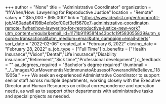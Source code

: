 +++
author = "None"
title = "Administrative Coordinator"
organization = "If/When/How: Lawyering for Reproductive Justice"
location = "Remote"
salary = " $55,000 - $65,000"
link = "https://www.idealist.org/en/nonprofit-job/460ada64198b4efe8cf00ef3ef5670e7-administrative-coordinator-remote-ifwhenhow-lawyering-for-reproductive-justice-new-york?utm_content=regular&email_id=1171b911958f4a43bcfc19f583055839&utm_source=transactional&utm_medium=email&utm_campaign=email-alerts"
sort_date = "2022-02-06"
created_at = "February 6, 2022"
closing_date = "February 28, 2022"
a_job_type = ["Full Time"]
b_benefits = ["Health Insurance","Vision","Dental","Life insurance","Disability insurance","Retirement","Sick time","Professional development"]
c_feedback = ""
aa_degrees_required = "Bachelor's degree required"
thumbnail = "../../images/OurMovementisNotImmunetoAbusesofPowerandWeBelieve_1181905a."
+++
We seek an experienced Administrative Coordinator to support senior staff across multiple departments, working closely with the Executive Director and Human Resources on critical correspondence and operation needs, as well as to support other departments with administrative tasks and special projects as needed.